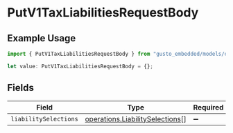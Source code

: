 # PutV1TaxLiabilitiesRequestBody

## Example Usage

```typescript
import { PutV1TaxLiabilitiesRequestBody } from "gusto_embedded/models/operations";

let value: PutV1TaxLiabilitiesRequestBody = {};
```

## Fields

| Field                                                                              | Type                                                                               | Required                                                                           | Description                                                                        |
| ---------------------------------------------------------------------------------- | ---------------------------------------------------------------------------------- | ---------------------------------------------------------------------------------- | ---------------------------------------------------------------------------------- |
| `liabilitySelections`                                                              | [operations.LiabilitySelections](../../models/operations/liabilityselections.md)[] | :heavy_minus_sign:                                                                 | N/A                                                                                |